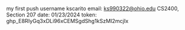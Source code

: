 my first push
username kscarito
email: ks990322@ohio.edu
CS2400, Section 207
date: 01/23/2024
token: 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
